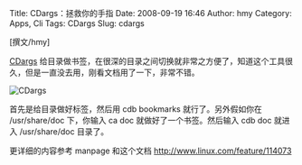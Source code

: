 Title: CDargs：拯救你的手指
Date: 2008-09-19 16:46
Author: hmy
Category: Apps, Cli
Tags: CDargs
Slug: cdargs

[撰文/hmy]

[CDargs](http://www.skamphausen.de/cgi-bin/ska/CDargs)
给目录做书签，在很深的目录之间切换就非常之方便了，知道这个工具很久，但是一直没去用，刚看文档用了一下，非常不错。

![CDargs](http://i.linuxtoy.org/i/2008/09/cdargs.png)

首先是给目录做好标签，然后用 cdb bookmarks 就行了。另外假如你在
/usr/share/doc 下，你输入 ca doc 就做好了一个书签。然后输入 cdb doc
就进入 /usr/share/doc 目录了。

更详细的内容参考 manpage 和这个文档
<http://www.linux.com/feature/114073>
